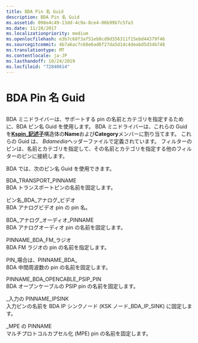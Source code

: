 ```yaml
---
title: BDA Pin 名 Guid
description: BDA Pin 名 Guid
ms.assetid: 098e4c49-13dd-4c9a-8ce4-06b99b7c5fa3
ms.date: 11/28/2017
ms.localizationpriority: medium
ms.openlocfilehash: e3b7c68f3af51eb0cd9d356311f15ebd44379f46
ms.sourcegitcommit: 4b7a6ac7c68e6ad6f27da5d1dc4deabd5d34b748
ms.translationtype: MT
ms.contentlocale: ja-JP
ms.lasthandoff: 10/24/2019
ms.locfileid: "72840614"
---
```

# <a name="bda-pin-name-guids"></a>BDA Pin 名 Guid


## <span id="ddk_bda_pin_name_guids_ks"></span><span id="DDK_BDA_PIN_NAME_GUIDS_KS"></span>


BDA ミニドライバーは、サポートする pin の名前とカテゴリを指定するために、BDA ピン名 Guid を使用します。 BDA ミニドライバーは、これらの Guid を[**Kspin\_記述子**](https://docs.microsoft.com/windows-hardware/drivers/ddi/ks/ns-ks-kspin_descriptor)構造体の**Name**および**Category**メンバーに割り当てます。 これらの Guid は、 *Bdamedia*ヘッダーファイルで定義されています。 フィルターのピンは、名前とカテゴリを指定して、その名前とカテゴリを指定する他のフィルターのピンに接続します。

BDA では、次のピン名 Guid を使用できます。

<span id="PINNAME_BDA_TRANSPORT"></span><span id="pinname_bda_transport"></span>BDA\_TRANSPORT\_PINNAME  
BDA トランスポートピンの名前を固定します。

<span id="PINNAME_BDA_ANALOG_VIDEO"></span><span id="pinname_bda_analog_video"></span>ピン名\_BDA\_アナログ\_ビデオ  
BDA アナログビデオ pin の pin 名。

<span id="PINNAME_BDA_ANALOG_AUDIO"></span><span id="pinname_bda_analog_audio"></span>BDA\_アナログ\_オーディオ\_PINNAME  
BDA アナログオーディオ pin の名前を固定します。

<span id="PINNAME_BDA_FM_RADIO"></span><span id="pinname_bda_fm_radio"></span>PINNAME\_BDA\_FM\_ラジオ  
BDA FM ラジオの pin の名前を指定します。

<span id="PINNAME_BDA_IF_PIN"></span><span id="pinname_bda_if_pin"></span>PIN\_場合は、PINNAME\_BDA\_  
BDA 中間周波数の pin の名前を固定します。

<span id="PINNAME_BDA_OPENCABLE_PSIP_PIN"></span><span id="pinname_bda_opencable_psip_pin"></span>PINNAME\_BDA\_OPENCABLE\_PSIP\_PIN  
BDA オープンケーブルの PSIP pin の名前を固定します。

<span id="PINNAME_IPSINK_INPUT"></span><span id="pinname_ipsink_input"></span>\_入力の PINNAME\_IPSINK  
入力ピンの名前を BDA IP シンクノード (KSK ノード\_BDA\_IP\_SINK) に固定します。

<span id="PINNAME_MPE"></span><span id="pinname_mpe"></span>\_MPE の PINNAME  
マルチプロトコルカプセル化 (MPE) pin の名前を固定します。

 

 





